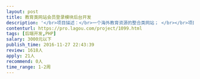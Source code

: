 ```yaml
---                
layout: post       
title: 教育类网站会员登录模块后台开发           
description: '</br>项目描述：</br>一个海外教育资源的整合类网站； </br></br>项目要求：</br>外包其中会员登录模块，用户可以通过用户名密码登录，查看特殊类信息； </br>简单的会员登录交互信息获取程序；</br></br>技术要求：</br>项目后端使用PHP</br>可以远程</br>'     
contenturl: https://pro.lagou.com/project/1099.html      
tags: [后端开发,PHP]            
salary: 3000元以下          
publish_time: 2016-11-27 22:43:39         
review: 1618人                   
apply: 21人                   
recommend: 0人                   
time_range: 1-2周              
---                 
```

